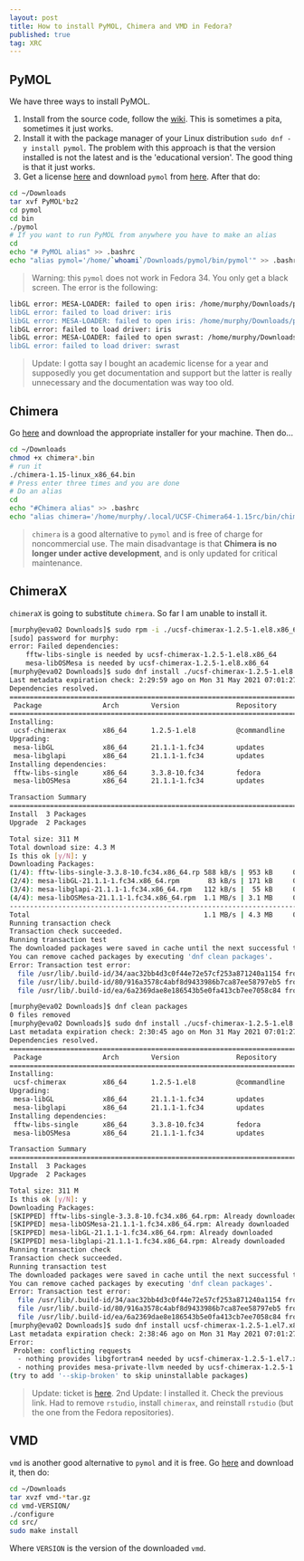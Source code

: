 ```yaml
---
layout: post
title: How to install PyMOL, Chimera and VMD in Fedora?
published: true
tag: XRC
---
```


## PyMOL

We have three ways to install PyMOL. 

1.  Install from the source code, follow the [wiki](https://pymolwiki.org/index.php/Linux_Install). This is sometimes a pita, sometimes it just works.
2.  Install it with the package manager of your Linux distribution `sudo dnf -y install pymol`. The problem with this approach is that the version installed is not the latest and is the 'educational version'. The good thing is that it just works. 
3.  Get a license [here](https://pymol.org/dsc/index.php?ip=license/) and download `pymol` from [here](https://pymol.org/2/). After that do:

```bash
cd ~/Downloads
tar xvf PyMOL*bz2
cd pymol
cd bin
./pymol
# If you want to run PyMOL from anywhere you have to make an alias
cd
echo "# PyMOL alias" >> .bashrc 
echo "alias pymol='/home/`whoami`/Downloads/pymol/bin/pymol'" >> .bashrc
```

> Warning: this `pymol` does not work in Fedora 34. You only get a black screen. The error is the following:

```bash
libGL error: MESA-LOADER: failed to open iris: /home/murphy/Downloads/pymol/lib/python3.7/site-packages/pymol/../../../libstdc++.so.6: version `GLIBCXX_3.4.29' not found (required by /usr/lib64/dri/iris_dri.so) (search paths /usr/lib64/dri)
libGL error: failed to load driver: iris
libGL error: MESA-LOADER: failed to open iris: /home/murphy/Downloads/pymol/lib/python3.7/site-packages/pymol/../../../libstdc++.so.6: version `GLIBCXX_3.4.29' not found (required by /usr/lib64/dri/iris_dri.so) (search paths /usr/lib64/dri)
libGL error: failed to load driver: iris
libGL error: MESA-LOADER: failed to open swrast: /home/murphy/Downloads/pymol/lib/python3.7/site-packages/pymol/../../../libstdc++.so.6: version `GLIBCXX_3.4.29' not found (required by /usr/lib64/dri/swrast_dri.so) (search paths /usr/lib64/dri)
libGL error: failed to load driver: swrast
```

> Update: I gotta say I bought an academic license for a year and supposedly you get documentation and support but the latter  is really unnecessary and the documentation was way too old. 


## Chimera

Go [here](https://www.cgl.ucsf.edu/chimera/download.html) and download the appropriate installer for your machine. Then do...

```bash
cd ~/Downloads
chmod +x chimera*.bin
# run it
./chimera-1.15-linux_x86_64.bin
# Press enter three times and you are done
# Do an alias
cd
echo "#Chimera alias" >> .bashrc
echo "alias chimera='/home/murphy/.local/UCSF-Chimera64-1.15rc/bin/chimera'" >> .bashrc
```

> `chimera` is a good alternative to `pymol` and is free of charge for noncommercial use. The main disadvantage is that **Chimera is no longer under active development**, and is only  updated for critical maintenance.


## ChimeraX

`chimeraX` is going to substitute `chimera`. So far I am unable to install it.

```bash
[murphy@eva02 Downloads]$ sudo rpm -i ./ucsf-chimerax-1.2.5-1.el8.x86_64.rpm 
[sudo] password for murphy: 
error: Failed dependencies:
	fftw-libs-single is needed by ucsf-chimerax-1.2.5-1.el8.x86_64
	mesa-libOSMesa is needed by ucsf-chimerax-1.2.5-1.el8.x86_64
[murphy@eva02 Downloads]$ sudo dnf install ./ucsf-chimerax-1.2.5-1.el8.x86_64.rpm 
Last metadata expiration check: 2:29:59 ago on Mon 31 May 2021 07:01:27 PM CDT.
Dependencies resolved.
================================================================================
 Package               Arch        Version              Repository         Size
================================================================================
Installing:
 ucsf-chimerax         x86_64      1.2.5-1.el8          @commandline      307 M
Upgrading:
 mesa-libGL            x86_64      21.1.1-1.fc34        updates           171 k
 mesa-libglapi         x86_64      21.1.1-1.fc34        updates            55 k
Installing dependencies:
 fftw-libs-single      x86_64      3.3.8-10.fc34        fedora            953 k
 mesa-libOSMesa        x86_64      21.1.1-1.fc34        updates           3.1 M

Transaction Summary
================================================================================
Install  3 Packages
Upgrade  2 Packages

Total size: 311 M
Total download size: 4.3 M
Is this ok [y/N]: y
Downloading Packages:
(1/4): fftw-libs-single-3.3.8-10.fc34.x86_64.rp 588 kB/s | 953 kB     00:01    
(2/4): mesa-libGL-21.1.1-1.fc34.x86_64.rpm       83 kB/s | 171 kB     00:02    
(3/4): mesa-libglapi-21.1.1-1.fc34.x86_64.rpm   112 kB/s |  55 kB     00:00    
(4/4): mesa-libOSMesa-21.1.1-1.fc34.x86_64.rpm  1.1 MB/s | 3.1 MB     00:02    
--------------------------------------------------------------------------------
Total                                           1.1 MB/s | 4.3 MB     00:03     
Running transaction check
Transaction check succeeded.
Running transaction test
The downloaded packages were saved in cache until the next successful transaction.
You can remove cached packages by executing 'dnf clean packages'.
Error: Transaction test error:
  file /usr/lib/.build-id/34/aac32bb4d3c0f44e72e57cf253a871240a1154 from install of ucsf-chimerax-1.2.5-1.el8.x86_64 conflicts with file from package rstudio-1.4.1106-1.x86_64
  file /usr/lib/.build-id/80/916a3578c4abf8d9433986b7ca87ee58797eb5 from install of ucsf-chimerax-1.2.5-1.el8.x86_64 conflicts with file from package rstudio-1.4.1106-1.x86_64
  file /usr/lib/.build-id/ea/6a2369dae8e186543b5e0fa413cb7ee7058c84 from install of ucsf-chimerax-1.2.5-1.el8.x86_64 conflicts with file from package rstudio-1.4.1106-1.x86_64

[murphy@eva02 Downloads]$ dnf clean packages
0 files removed
[murphy@eva02 Downloads]$ sudo dnf install ./ucsf-chimerax-1.2.5-1.el8.x86_64.rpm 
Last metadata expiration check: 2:30:45 ago on Mon 31 May 2021 07:01:27 PM CDT.
Dependencies resolved.
================================================================================
 Package               Arch        Version              Repository         Size
================================================================================
Installing:
 ucsf-chimerax         x86_64      1.2.5-1.el8          @commandline      307 M
Upgrading:
 mesa-libGL            x86_64      21.1.1-1.fc34        updates           171 k
 mesa-libglapi         x86_64      21.1.1-1.fc34        updates            55 k
Installing dependencies:
 fftw-libs-single      x86_64      3.3.8-10.fc34        fedora            953 k
 mesa-libOSMesa        x86_64      21.1.1-1.fc34        updates           3.1 M

Transaction Summary
================================================================================
Install  3 Packages
Upgrade  2 Packages

Total size: 311 M
Is this ok [y/N]: y
Downloading Packages:
[SKIPPED] fftw-libs-single-3.3.8-10.fc34.x86_64.rpm: Already downloaded        
[SKIPPED] mesa-libOSMesa-21.1.1-1.fc34.x86_64.rpm: Already downloaded          
[SKIPPED] mesa-libGL-21.1.1-1.fc34.x86_64.rpm: Already downloaded              
[SKIPPED] mesa-libglapi-21.1.1-1.fc34.x86_64.rpm: Already downloaded           
Running transaction check
Transaction check succeeded.
Running transaction test
The downloaded packages were saved in cache until the next successful transaction.
You can remove cached packages by executing 'dnf clean packages'.
Error: Transaction test error:
  file /usr/lib/.build-id/34/aac32bb4d3c0f44e72e57cf253a871240a1154 from install of ucsf-chimerax-1.2.5-1.el8.x86_64 conflicts with file from package rstudio-1.4.1106-1.x86_64
  file /usr/lib/.build-id/80/916a3578c4abf8d9433986b7ca87ee58797eb5 from install of ucsf-chimerax-1.2.5-1.el8.x86_64 conflicts with file from package rstudio-1.4.1106-1.x86_64
  file /usr/lib/.build-id/ea/6a2369dae8e186543b5e0fa413cb7ee7058c84 from install of ucsf-chimerax-1.2.5-1.el8.x86_64 conflicts with file from package rstudio-1.4.1106-1.x86_64
[murphy@eva02 Downloads]$ sudo dnf install ucsf-chimerax-1.2.5-1.el7.x86_64.rpm
Last metadata expiration check: 2:38:46 ago on Mon 31 May 2021 07:01:27 PM CDT.
Error: 
 Problem: conflicting requests
  - nothing provides libgfortran4 needed by ucsf-chimerax-1.2.5-1.el7.x86_64
  - nothing provides mesa-private-llvm needed by ucsf-chimerax-1.2.5-1.el7.x86_64
(try to add '--skip-broken' to skip uninstallable packages)
```

> Update: ticket is [here](https://plato.cgl.ucsf.edu/trac/ChimeraX/ticket/4709#comment:1).
> 2nd Update: I installed it. Check the previous link. Had to remove `rstudio`, install `chimerax`, and reinstall `rstudio` (but the one from the Fedora repositories).


## VMD

`vmd` is another good alternative to `pymol` and it is free. Go [here](https://www.ks.uiuc.edu/Development/Download/download.cgi?PackageName=VMD) and download it, then do:
```bash
cd ~/Downloads
tar xvzf vmd-*tar.gz 
cd vmd-VERSION/
./configure  
cd src/
sudo make install
```

Where `VERSION` is the version of the downloaded `vmd`. 
